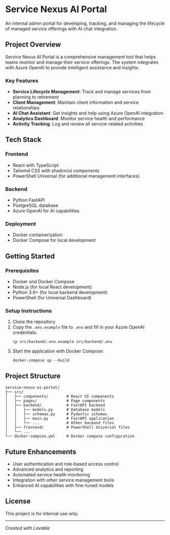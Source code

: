 
# Service Nexus AI Portal

An internal admin portal for developing, tracking, and managing the lifecycle of managed service offerings with AI chat integration.

## Project Overview

Service Nexus AI Portal is a comprehensive management tool that helps teams monitor and manage their service offerings. The system integrates with Azure OpenAI to provide intelligent assistance and insights.

### Key Features

- **Service Lifecycle Management**: Track and manage services from planning to retirement
- **Client Management**: Maintain client information and service relationships
- **AI Chat Assistant**: Get insights and help using Azure OpenAI integration
- **Analytics Dashboard**: Monitor service health and performance
- **Activity Tracking**: Log and review all service-related activities

## Tech Stack

### Frontend
- React with TypeScript
- Tailwind CSS with shadcn/ui components
- PowerShell Universal (for additional management interfaces)

### Backend
- Python FastAPI
- PostgreSQL database
- Azure OpenAI for AI capabilities

### Deployment
- Docker containerization
- Docker Compose for local development

## Getting Started

### Prerequisites
- Docker and Docker Compose
- Node.js (for local React development)
- Python 3.9+ (for local backend development)
- PowerShell (for Universal Dashboard)

### Setup Instructions

1. Clone the repository
2. Copy the `.env.example` file to `.env` and fill in your Azure OpenAI credentials:
   ```
   cp src/backend/.env.example src/backend/.env
   ```
3. Start the application with Docker Compose:
   ```
   docker-compose up --build
   ```

## Project Structure

```
service-nexus-ai-portal/
├── src/
│   ├── components/        # React UI components
│   ├── pages/             # Page components
│   ├── backend/           # FastAPI backend
│   │   ├── models.py      # Database models
│   │   ├── schemas.py     # Pydantic schemas
│   │   ├── main.py        # FastAPI application
│   │   └── ...            # Other backend files
│   ├── frontend/          # PowerShell Universal files
│   └── ...
└── docker-compose.yml     # Docker compose configuration
```

## Future Enhancements

- User authentication and role-based access control
- Advanced analytics and reporting
- Automated service health monitoring
- Integration with other service management tools
- Enhanced AI capabilities with fine-tuned models

## License

This project is for internal use only.

---

*Created with Lovable*
